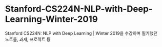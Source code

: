 # Stanford-CS224N-NLP-with-Deep-Learning-Winter-2019
Stanford CS224N: NLP with Deep Learning | Winter 2019을 수강하며 필기했던 노트들, 과제, 프로젝트 등
